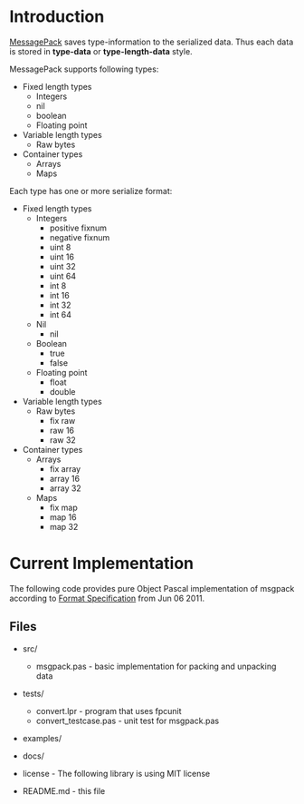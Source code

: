 Introduction
============
[MessagePack](http://msgpack.org/) saves type-information to the serialized data. Thus each data is
stored in **type-data** or **type-length-data** style.

MessagePack supports following types:

   * Fixed length types
       - Integers
       - nil
       - boolean
       - Floating point
   * Variable length types
       - Raw bytes
   * Container types
       - Arrays
       - Maps

Each type has one or more serialize format:

   * Fixed length types
       - Integers
           + positive fixnum
           + negative fixnum
           + uint 8
           + uint 16
           + uint 32
           + uint 64
           + int 8
           + int 16
           + int 32
           + int 64
       - Nil
           + nil
       - Boolean
           + true
           + false
       - Floating point
           + float
           + double
   * Variable length types
       - Raw bytes
           + fix raw
           + raw 16
           + raw 32
   * Container types
       - Arrays
           + fix array
           + array 16
           + array 32
       - Maps
           + fix map
           + map 16
           + map 32

Current Implementation
======================
The following code provides pure Object Pascal implementation of msgpack
according to [Format Specification](http://wiki.msgpack.org/display/MSGPACK/Format+specification) from Jun 06 2011.

Files
-----
 * src/
   - msgpack.pas - basic implementation for packing and unpacking data

 * tests/
   - convert.lpr - program that uses fpcunit
   - convert\_testcase.pas - unit test for msgpack.pas

 * examples/

 * docs/

 * license - The following library is using MIT license
 * README.md - this file
